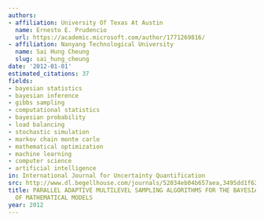 ```yaml
---
authors:
- affiliation: University Of Texas At Austin
  name: Ernesto E. Prudencio
  url: https://academic.microsoft.com/author/1771269816/
- affiliation: Nanyang Technological University
  name: Sai Hung Cheung
  slug: sai_hung_cheung
date: '2012-01-01'
estimated_citations: 37
fields:
- bayesian statistics
- bayesian inference
- gibbs sampling
- computational statistics
- bayesian probability
- load balancing
- stochastic simulation
- markov chain monte carlo
- mathematical optimization
- machine learning
- computer science
- artificial intelligence
in: International Journal for Uncertainty Quantification
src: http://www.dl.begellhouse.com/journals/52034eb04b657aea,3495dd1f6253a653,10c244530f4b5413.html
title: PARALLEL ADAPTIVE MULTILEVEL SAMPLING ALGORITHMS FOR THE BAYESIAN ANALYSIS
  OF MATHEMATICAL MODELS
year: 2012
---
```

